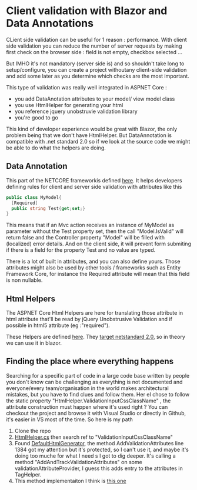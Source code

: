 # Client validation with Blazor and Data Annotations
CLient side validation can be useful for 1 reason : performance. With client side validation you can reduce the number of server requests by making first check on the browser side : field is not empty, checkbox selected  ...

But IMHO it's not mandatory (server side is) and so shouldn't take long to setup/configure, you can create a project withoutany client-side validation and add some later as you determine which checks are the most important.

This type of validation was really well integrated in ASPNET Core : 
- you add DataAnotation attributes to your model/ view model class
- you use HtmlHelper for generating your html
- you reference jquery unobstruvie validation library
- you're good to go

This kind of developer experience would be great with Blazor, the only problem being that we don't have HtmlHelper. But DataAnnotation is compatible with .net standard 2.0 so if we look at the source code we might be able to do what the helpers are doing.

## Data Annotation
This part of the NETCORE frameworkis defined [here](https://github.com/dotnet/corefx/tree/master/src/System.ComponentModel.Annotations/src/System/ComponentModel/DataAnnotations). It helps developers defining rules for client and server side validation with attributes like this

```cs
public class MyModel{
  [Required]
  public string Test{get;set;}
}
```

This means that if an Mvc action receives an instance of MyModel as parameter without the Test property set, then the call "Model.IsValid" will return false and the Controller property "Model" will be filled with (localized) error details. And on the client side, it will prevent form submiting if there is a field for the property Test and no value are typed. 

There is a lot of built in attributes, and you can also define yours. Those attributes might also be used by other tools / frameworks such as Entity Framework Core, for instance the Required attribute will mean that this field is non nullable.

##  Html Helpers

The ASPNET Core Html Helpers are here for translating those attribute in html attribute that'll be read by jQuery Unobstrusive Validation and if possible in html5 attribute (eg :"required").

These Helpers are defined [here](https://github.com/aspnet/Mvc/tree/4f1f97b5d524b344c34a25a7031691626d50ec68/src/Microsoft.AspNetCore.Mvc.ViewFeatures). They [target netstandard 2.0](https://github.com/aspnet/Mvc/blob/4f1f97b5d524b344c34a25a7031691626d50ec68/src/Microsoft.AspNetCore.Mvc.ViewFeatures/Microsoft.AspNetCore.Mvc.ViewFeatures.csproj), so in theory we can use it in blazor.

## Finding the place where everything happens

Searching for a specific part of code in a large code base written by people you don't know can be challenging as everything is not documented and everyone/every team/organisation in the world makes architectural mistakes, but you have to find clues and follow them. Her eI chose to follow the static property "HtmlHelper.ValidationInputCssClassName" , the attribute construction must happen where it's used right ? You can checkout the project and browse it with Visual Studio or directly in Github, it's easier in VS most of the time. So here is my path

1. Clone the repo
2. [HtmlHelper.cs](https://github.com/aspnet/Mvc/blob/4f1f97b5d524b344c34a25a7031691626d50ec68/src/Microsoft.AspNetCore.Mvc.ViewFeatures/ViewFeatures/HtmlHelper.cs) then search ref to "ValidationInputCssClassName"
3. Found [DefaultHtmlGenerator](https://github.com/aspnet/Mvc/blob/4f1f97b5d524b344c34a25a7031691626d50ec68/src/Microsoft.AspNetCore.Mvc.ViewFeatures/ViewFeatures/DefaultHtmlGenerator.cs), the method AddValidationAttributes line 1384 got my attention but it's protected, so I can't use it, and maybe it's doing too muche for what I need s I got to dig deeper. It's calling a method "AddAndTrackValidationAttributes" on some validationAttributeProvider, I guess this adds entry to the attributes in TagHelper.
4. This method implementaiton I think is [this one](https://github.com/aspnet/Mvc/blob/4f1f97b5d524b344c34a25a7031691626d50ec68/src/Microsoft.AspNetCore.Mvc.ViewFeatures/ViewFeatures/DefaultValidationHtmlAttributeProvider.cs)



